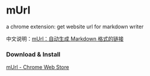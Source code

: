 # mUrl
a chrome extension: get website url for markdown writer

中文说明：[mUrl：自动生成 Markdown 格式的链接](http://jaeger.itscoder.com/chrome%20extension/2016/09/26/chrome-extension-murl.html)

### Download & Install

[mUrl \- Chrome Web Store](https://chrome.google.com/webstore/detail/murl/nmhkegedgpbbkcicjgcnbjebdjedljgl?utm_source=chrome-ntp-icon)
